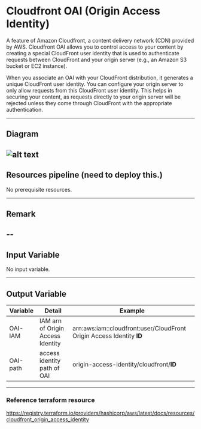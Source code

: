 # Cloudfront OAI (Origin Access Identity)
A feature of Amazon Cloudfront, a content delivery network (CDN) provided by AWS. Cloudfront OAI allows you to control access to your content by creating a special CloudFront user identity that is used to authenticate requests between CloudFront and your origin server (e.g., an Amazon S3 bucket or EC2 instance).

When you associate an OAI with your CloudFront distribution, it generates a unique CloudFront user identity. You can configure your origin server to only allow requests from this CloudFront user identity. This helps in securing your content, as requests directly to your origin server will be rejected unless they come through CloudFront with the appropriate authentication.

----
## Diagram
![alt text](KBTG-Terraform-diagram-4.Cloudfront_OAI.drawio.png)
----
## Resources pipeline (need to deploy this.)
No prerequisite resources. 

----
## Remark
 --
----
## Input Variable
No input variable.

----
## Output Variable
Variable | Detail | Example |
----- | ----- | ----- |
OAI-IAM | IAM arn of Origin Access Identity | arn:aws:iam::cloudfront:user/CloudFront Origin Access Identity **ID** |
OAI-path | access identity path of OAI | origin-access-identity/cloudfront/**ID** |

----
### Reference terraform resource
https://registry.terraform.io/providers/hashicorp/aws/latest/docs/resources/cloudfront_origin_access_identity